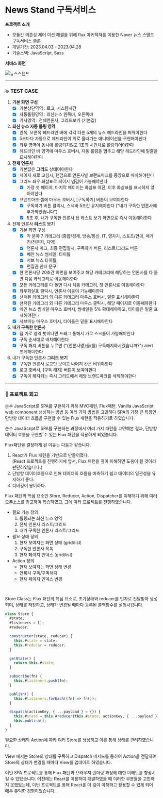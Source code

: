 # News Stand 구독서비스

**프로젝트 소개**

- 모듈간 의존성 제어 미션 해결을 위해 flux 아키텍쳐를 이용한 Naver 뉴스 스탠드 구독서비스 클론
- 개발기간: 2023.04.03 - 2023.04.28
- 기술스택: JavaScript, Sass

**서비스 화면**

![뉴스스탠드](https://github.com/ETA-new-job-log/front-end/assets/107349637/680f3852-2cb0-4bad-9d6c-7398dc9c1411)

---

### 💥 TEST CASE

1. **기본 화면 구성**
   - [x] 기본상단역역 : 로고, 시스템시간
   - [x] 자동롤링영역 : 최신뉴스 왼쪽바, 오른쪽바
   - [x] 기사영역 : 전체언론사, 그리드보기 (기본값)
2. **최신 뉴스 자동 롤링 영역**
   - [x] 왼쪽, 오른쪽 헤드라인 바에 각각 다른 5개의 뉴스 헤드라인을 띄워야한다
   - [x] 5초마다 자동으로 헤드라인이 위로 올라가는 애니메이션을 구현해야한다
   - [x] 좌우 영역이 동시에 롤링되지않고 1초의 시간차로 롤링되어야한다
   - [x] 헤드라인 바 영역에 마우스 호버시, 자동 롤링을 멈추고 해당 헤드라인에 밑줄을 표시해야한다
3. **전체 언론사**
   - [x] 기본값은 **그리드** 상태여야한다
   - [x] 페이지 새로 고침시, 랜덤으로 언론사별 브랜드마크를 중앙으로 배치해야한다
   - [x] 그리드 좌우 화살표로 페이지 넘김이 가능해야한다
     - [x] 가장 첫 페이지, 마지막 페이지는 화살표 이전, 이후 화살표를 표시하지 않아야한다
   - [x] 브랜드마크 셀에 마우스 호버시, [구독하기] 버튼이 보여야한다
     - [x] 구독하기 버튼 클릭시, 스낵바 5초간 유지해야한다 ("내가 구독한 언론사에 추가되었습니다")
     - [x] 5초 후, 내가 구독한 언론사 탭 리스트 보기 화면으로 즉시 이동해야한다
4. 전체 언론사 **리스트 보기**
   - [x] 기본 화면 구성
     - [x] 각 분야 7 카테고리 (종합/경제, 방송/통신, IT, 영자지, 스포츠/연애, 매거진/전문지, 지역)
     - [x] 언론사 마크, 최종 편집일시, 구독하기 버튼, 리스트/그리드 버튼
     - [x] 메인 뉴스 썸네일, 타이틀
     - [x] 서브 뉴스 타이틀
     - [x] 편집권 안내 문구
   - [x] 한 언론사당 20초간 화면을 보여주고 해당 카테고리에 해당하는 언론사를 다 돌면 다음 카테고리로 이동해야한다
   - [x] 모든 카테고리를 다 돌면 다시 처음 카테고리, 첫 언론사로 이동해야한다
   - [x] 좌우화살표 클릭시, 언론사 이동이 가능해야한다
   - [x] 선택된 카테고리 외 다른 카테고리 마우스 호버시, 밑줄 표시해야한다
   - [x] 선택된 카테고리 외 다른 카테고리 마우스 클릭시, 해당 페이지로 이동해야한다
   - [x] 메인 뉴스 썸네일 마우스 호버시, 썸네일을 5% 확대해야하고, 타이틀은 밑줄 표시해야한다
   - [x] 서브메뉴 마우스 호버시, 타이틀은 밑줄 표시해야한다
5. **내가 구독한 언론사**
   - [x] 탭 가로 영역 벗어나면 드래그 통해서 가로 스크롤이 가능해야한다
   - [x] 구독 순서대로 배치해야한다
   - [x] 구독 해지 버튼을 누르면 ("{언론사명}을(를) 구독해지하시겠습니까?") alert 뜨게해야한다
6. 내가 구독한 언론사 **그리드 보기**
   - [x] 구독한 언론사 로고만 보이고 나머지 칸은 비워야한다
   - [x] 로고 호버시, [구독 해지] 버튼이 보여야한다
   - [x] 구독이 해지되는 즉시 그리드에서 해당 브랜드마크를 삭제해야한다

---

### 🤔 프로젝트 회고

순수 JavaScript로 SPA를 구현하기 위해 MVC패턴, Flux패턴, Vanilla JavaScript web component 생성하는 방법 등 여러 가지 방법을 고민하다 SPA의 가장 큰 특징인 단방향 데이터 흐름을 구현할 수 있는 Flux 패턴을 적용하기로 하였습니다.

순수 JavaScript로 SPA를 구현하는 과정에서 여러 가지 패턴을 고민해본 결과, 단방향 데이터 흐름을 구현할 수 있는 Flux 패턴을 적용하게 되었습니다.

Flux패턴을 결정하게 된 이유는 다음과 같습니다.

1. React가 Flux 패턴을 기반으로 만들어졌다.  
   (React 프로젝트를 진행하기에 앞서, Flux 패턴을 깊이 이해하면 도움이 될 것이라 판단하였습니다.)
2. 단방향 데이터흐름으로 인해 데이터의 흐름을 예측하기 쉽고 데이터의 일관성을 유지하기 좋다.
3. 디버깅이 용이하다.

Flux 패턴의 핵심 요소인 Store, Reducer, Action, Dispatcher를 이해하기 위해 여러 오픈소스를 참고하며 학습하였고, 그에 따라 프로젝트를 진행하였습니다.

- 필요 기능 정의
  1. 롤링되는 최신 뉴스 영역
  2. 전체 언론사 리스트/그리드
  3. 내가 구독한 언론사 리스트/그리드
- 필요 상태 정의
  1. 현재 보여지는 화면 상태 (grid/list)
  2. 구독한 언론사 목록
  3. 현재 페이지 인덱스 (grid/list)
- Action 정의
  - 현재 보여지는 화면 상태 변경
  - 언록사 구독/구독해지
  - 현재 페이지 인덱스 변경

<br/>

Store Class는 Flux 패턴의 핵심 요소로, 초기상태와 reducer를 인자로 전달받아 생성되며, 상태를 저장하고, 상태가 변경될 때마다 등록된 콜백함수를 실행시킵니다.

```js
class Store {
  #state;
  #listeners = [];
  #reducer;

  constructor(state, reducer) {
    this.#state = state;
    this.#reducer = reducer;
  }

  getState() {
    return this.#state;
  }

  subscribe(fn) {
    this.#listeners.push(fn);
  }

  publish() {
    this.#listeners.forEach((fn) => fn());
  }

  dispatch(actionKey, { ...payload } = {}) {
    this.#state = this.#reducer(this.#state, actionKey, { ...payload });
    this.publish();
  }
}
```

필요한 상태와 Action에 따라 여러 Store를 생성하고 이를 통해 상태를 관리하였습니다.

View 에서는 Store의 상태를 구독하고 Dispatch 메서드를 통하여 Action을 전달하여 Store의 상태가 변경될 때마다 View를 업데이트 하였습니다.

이번 SPA 프로젝트를 통해 Flux 패턴과 브라우저 렌더링 과정에 대한 이해도를 향상시킬 수 있었습니다. 이전에는 React를 이용하여 개발하였을 때 이러한 부분들을 고민하지 못했었는데, 이번 프로젝트를 통해 React를 더 깊이 이해하고 활용할 수 있게 되어 매우 유익한 경험이었습니다.
